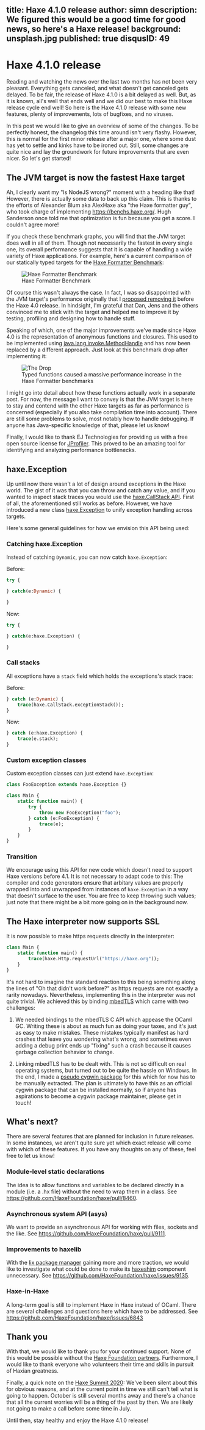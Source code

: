 title: Haxe 4.1.0 release
author: simn
description: We figured this would be a good time for good news, so here's a Haxe release!
background: unsplash.jpg
published: true
disqusID: 49
---

# Haxe 4.1.0 release

Reading and watching the news over the last two months has not been very pleasant. Everything gets canceled, and what doesn't get canceled gets delayed. To be fair, the release of Haxe 4.1.0 is a bit delayed as well. But, as it is known, all's well that ends well and we did our best to make this Haxe release cycle end well! So here is the Haxe 4.1.0 release with some new features, plenty of improvements, lots of bugfixes, and no viruses.

In this post we would like to give an overview of some of the changes. To be perfectly honest, the changelog this time around isn't very flashy. However, this is normal for the first minor release after a major one, where some dust has yet to settle and kinks have to be ironed out. Still, some changes are quite nice and lay the groundwork for future improvements that are even nicer. So let's get started!


## The JVM target is now the fastest Haxe target

Ah, I clearly want my "Is NodeJS wrong?" moment with a heading like that! However, there is actually some data to back up this claim. This is thanks to the efforts of Alexander Blum aka AlexHaxe aka "the Haxe formatter guy", who took charge of implementing <https://benchs.haxe.org/>. Hugh Sanderson once told me that optimization is fun because you get a score. I couldn't agree more!

If you check these benchmark graphs, you will find that the JVM target does well in all of them. Though not necessarily the fastest in every single one, its overall performance suggests that it is capable of handling a wide variety of Haxe applications. For example, here's a current comparison of our statically typed targets for the [Haxe Formatter Benchmark](https://benchs.haxe.org/formatter_noio/index.html#6;true;true;true;DataAndAverage;SMA;2020-04-18;;all):

<figure>
	<img src="brave_126vUaC5Wv.png" alt="Haxe Formatter Benchmark" />
	<figcaption>Haxe Formatter Benchmark</figcaption>
</figure>

Of course this wasn't always the case. In fact, I was so disappointed with the JVM target's performance originally that I [proposed removing it](https://github.com/HaxeFoundation/haxe/pull/8582) before the Haxe 4.0 release. In hindsight, I'm grateful that Dan, Jens and the others convinced me to stick with the target and helped me to improve it by testing, profiling and designing how to handle stuff.

Speaking of which, one of the major improvements we've made since Haxe 4.0 is the representation of anonymous functions and closures. This used to be implemented using [java.lang.invoke.MethodHandle](https://docs.oracle.com/javase/8/docs/api/java/lang/invoke/MethodHandle.html) and has now been replaced by a different approach. Just look at this benchmark drop after implementing it:

<figure>
	<img src="KloiRlMmTi.png" alt="The Drop" />
	<figcaption>Typed functions caused a massive performance increase in the Haxe Formatter benchmarks</figcaption>
</figure>

I might go into detail about how these functions actually work in a separate post. For now, the message I want to convey is that the JVM target is here to stay and contend with the other Haxe targets as far as performance is concerned (especially if you also take compilation time into account). There are still some problems to solve, most notably how to handle debugging. If anyone has Java-specific knowledge of that, please let us know!

Finally, I would like to thank EJ Technologies for providing us with a free open source license for [JProfiler](https://www.ej-technologies.com/products/jprofiler/overview.html). This proved to be an amazing tool for identifying and analyzing performance bottlenecks.


## haxe.Exception

Up until now there wasn't a lot of design around exceptions in the Haxe world. The gist of it was that you can throw and catch any value, and if you wanted to inspect stack traces you would use the [haxe.CallStack API](https://api.haxe.org/haxe/CallStack.html). First of all, the aforementioned still works as before. However, we have introduced a new class [haxe.Exception](https://api.haxe.org/v/development/haxe/Exception.html) to unify exception handling across targets.

Here's some general guidelines for how we envision this API being used:

### Catching haxe.Exception

Instead of catching `Dynamic`, you can now catch `haxe.Exception`:

Before:

```haxe
try {

} catch(e:Dynamic) {

}
```

Now:

```haxe
try {

} catch(e:haxe.Exception) {

}
```

### Call stacks

All exceptions have a `stack` field which holds the exceptions's stack trace:

Before:

```haxe
} catch (e:Dynamic) {
	trace(haxe.CallStack.exceptionStack());
}
```

Now:

```haxe
} catch (e:haxe.Exception) {
	trace(e.stack);
}
```

### Custom exception classes

Custom exception classes can just extend `haxe.Exception`:

```haxe
class FooException extends haxe.Exception {}

class Main {
	static function main() {
		try {
			throw new FooException("foo");
		} catch (e:FooException) {
			trace(e);
		}
	}
}
```

### Transition

We encourage using this API for new code which doesn't need to support Haxe versions before 4.1. It is not necessary to adapt code to this: The compiler and code generators ensure that arbitary values are properly wrapped into and unwrapped from instances of `haxe.Exception` in a way that doesn't surface to the user. You are free to keep throwing such values; just note that there might be a bit more going on in the background now.


## The Haxe interpreter now supports SSL

It is now possible to make https requests directly in the interpreter:

```haxe
class Main {
	static function main() {
		trace(haxe.Http.requestUrl("https://haxe.org"));
	}
}
```

It's not hard to imagine the standard reaction to this being something along the lines of "Oh that didn't work before?" as https requests are not exactly a rarity nowadays. Nevertheless, implementing this in the interpreter was not quite trivial. We achieved this by binding [mbedTLS](https://tls.mbed.org/) which came with two challenges:

1. We needed bindings to the mbedTLS C API which appease the OCaml GC. Writing these is about as much fun as doing your taxes, and it's just as easy to make mistakes. These mistakes typically manifest as hard crashes that leave you wondering what's wrong, and sometimes even adding a debug print ends up "fixing" such a crash because it causes garbage collection behavior to change.

2. Linking mbedTLS has to be dealt with. This is not so difficult on real operating systems, but turned out to be quite the hassle on Windows. In the end, I made a [pseudo cygwin package](https://github.com/Simn/mingw64-mbedtls) for this which for now has to be manually extracted. The plan is ultimately to have this as an official cygwin package that can be installed normally, so if anyone has aspirations to become a cygwin package maintainer, please get in touch!


## What's next?

There are several features that are planned for inclusion in future releases. In some instances, we aren't quite sure yet which exact release will come with which of these features. If you have any thoughts on any of these, feel free to let us know!

### Module-level static declarations

The idea is to allow functions and variables to be declared directly in a module (i.e. a .hx file) without the need to wrap them in a class. See <https://github.com/HaxeFoundation/haxe/pull/8460>.

### Asynchronous system API (asys)

We want to provide an asynchronous API for working with files, sockets and the like. See <https://github.com/HaxeFoundation/haxe/pull/9111>.

### Improvements to haxelib

With the [lix package manager](https://github.com/lix-pm/lix.client) gaining more and more traction, we would like to investigate what could be done to make its [haxeshim](https://github.com/lix-pm/haxeshim) component unnecessary. See <https://github.com/HaxeFoundation/haxe/issues/9135>.

### Haxe-in-Haxe

A long-term goal is still to implement Haxe in Haxe instead of OCaml. There are several challenges and questions here which have to be addressed. See <https://github.com/HaxeFoundation/haxe/issues/6843>


## Thank you

With that, we would like to thank you for your continued support. None of this would be possible without the [Haxe Foundation partners](https://haxe.org/foundation/). Furthermore, I would like to thank everyone who volunteers their time and skills in pursuit of Haxian greatness.

Finally, a quick note on the [Haxe Summit 2020](https://summit.haxe.org/eu/2020/): We've been silent about this for obvious reasons, and at the current point in time we still can't tell what is going to happen. October is still several months away and there's a chance that all the current worries will be a thing of the past by then. We are likely not going to make a call before some time in July.

Until then, stay healthy and enjoy the Haxe 4.1.0 release!